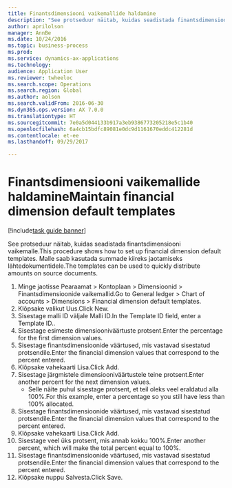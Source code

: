 ```yaml
--- 
title: Finantsdimensiooni vaikemallide haldamine
description: "See protseduur näitab, kuidas seadistada finantsdimensiooni vaikemalle."
author: aprilolson
manager: AnnBe
ms.date: 10/24/2016
ms.topic: business-process
ms.prod: 
ms.service: dynamics-ax-applications
ms.technology: 
audience: Application User
ms.reviewer: twheeloc
ms.search.scope: Operations
ms.search.region: Global
ms.author: aolson
ms.search.validFrom: 2016-06-30
ms.dyn365.ops.version: AX 7.0.0
ms.translationtype: HT
ms.sourcegitcommit: 7e0a5d044133b917a3eb9386773205218e5c1b40
ms.openlocfilehash: 6a4cb15bdfc89081e0dc9d1161670eddc412281d
ms.contentlocale: et-ee
ms.lasthandoff: 09/29/2017

---
```

# <a name="maintain-financial-dimension-default-templates"></a><span data-ttu-id="23d22-103">Finantsdimensiooni vaikemallide haldamine</span><span class="sxs-lookup"><span data-stu-id="23d22-103">Maintain financial dimension default templates</span></span>

[!include[task guide banner](../../includes/task-guide-banner.md)]

<span data-ttu-id="23d22-104">See protseduur näitab, kuidas seadistada finantsdimensiooni vaikemalle.</span><span class="sxs-lookup"><span data-stu-id="23d22-104">This procedure shows how to set up financial dimension default templates.</span></span> <span data-ttu-id="23d22-105">Malle saab kasutada summade kiireks jaotamiseks lähtedokumentidele.</span><span class="sxs-lookup"><span data-stu-id="23d22-105">The templates can be used to quickly distribute amounts on source documents.</span></span>

1. <span data-ttu-id="23d22-106">Minge jaotisse Pearaamat > Kontoplaan > Dimensioonid > Finantsdimensioonide vaikemallid.</span><span class="sxs-lookup"><span data-stu-id="23d22-106">Go to General ledger > Chart of accounts > Dimensions > Financial dimension default templates.</span></span>
2. <span data-ttu-id="23d22-107">Klõpsake valikut Uus.</span><span class="sxs-lookup"><span data-stu-id="23d22-107">Click New.</span></span>
3. <span data-ttu-id="23d22-108">Sisestage malli ID väljale Malli ID.</span><span class="sxs-lookup"><span data-stu-id="23d22-108">In the Template ID field, enter a Template ID..</span></span>
4. <span data-ttu-id="23d22-109">Sisestage esimeste dimensiooniväärtuste protsent.</span><span class="sxs-lookup"><span data-stu-id="23d22-109">Enter the percentage for the first dimension values.</span></span>
5. <span data-ttu-id="23d22-110">Sisestage finantsdimensioonide väärtused, mis vastavad sisestatud protsendile.</span><span class="sxs-lookup"><span data-stu-id="23d22-110">Enter the financial dimension values that correspond to the percent entered.</span></span>
6. <span data-ttu-id="23d22-111">Klõpsake vahekaarti Lisa.</span><span class="sxs-lookup"><span data-stu-id="23d22-111">Click Add.</span></span>
7. <span data-ttu-id="23d22-112">Sisestage järgmistele dimensiooniväärtustele teine protsent.</span><span class="sxs-lookup"><span data-stu-id="23d22-112">Enter another percent for the next dimension values.</span></span>
    * <span data-ttu-id="23d22-113">Selle näite puhul sisestage protsent, et teil oleks veel eraldatud alla 100%.</span><span class="sxs-lookup"><span data-stu-id="23d22-113">For this example, enter a percentage so you still have less than 100% allocated.</span></span>  
8. <span data-ttu-id="23d22-114">Sisestage finantsdimensioonide väärtused, mis vastavad sisestatud protsendile.</span><span class="sxs-lookup"><span data-stu-id="23d22-114">Enter the financial dimension values that correspond to the percent entered.</span></span>
9. <span data-ttu-id="23d22-115">Klõpsake vahekaarti Lisa.</span><span class="sxs-lookup"><span data-stu-id="23d22-115">Click Add.</span></span>
10. <span data-ttu-id="23d22-116">Sisestage veel üks protsent, mis annab kokku 100%.</span><span class="sxs-lookup"><span data-stu-id="23d22-116">Enter another percent, which will make the total percent equal to 100%.</span></span>
11. <span data-ttu-id="23d22-117">Sisestage finantsdimensioonide väärtused, mis vastavad sisestatud protsendile.</span><span class="sxs-lookup"><span data-stu-id="23d22-117">Enter the financial dimension values that correspond to the percent entered.</span></span>
12. <span data-ttu-id="23d22-118">Klõpsake nuppu Salvesta.</span><span class="sxs-lookup"><span data-stu-id="23d22-118">Click Save.</span></span>


